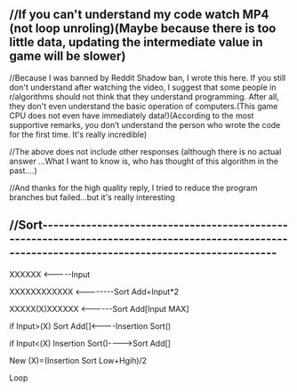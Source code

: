 //If you can't understand my code watch MP4 (not loop unroling)(Maybe because there is too little data, updating the intermediate value in game will be slower)
-------------------
//Because I was banned by Reddit Shadow ban, I wrote this here. If you still don't understand after watching the video, I suggest that some people in r/algorithms should not think that they understand programming. After all, they don't even understand the basic operation of computers.(This game CPU does not even have immediately data!)(According to the most supportive remarks, you don’t understand the person who wrote the code for the first time. It's really incredible)

//The above does not include other responses (although there is no actual answer ...What I want to know is, who has thought of this algorithm in the past....)

//And thanks for the high quality reply, I tried to reduce the program branches but failed...but it's really interesting

//Sort-------------------------------------------------------------------------------------------------------------------------------------------------
-----

XXXXXX <-----Input

XXXXXXXXXXXX <--------Sort Add=Input*2

XXXXX(X)XXXXXX <------Sort Add[Input MAX]

if Input>(X) Sort Add[]<----Insertion Sort() 

if Input<(X) Insertion Sort()---->Sort Add[] 

New (X)=(Insertion Sort Low+Hgih)/2

Loop
